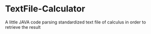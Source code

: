# TextFile-Calculator
A little JAVA code parsing standardized text file of calculus in order to retrieve the result
